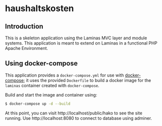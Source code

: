# haushaltskosten



## Introduction

This is a skeleton application using the Laminas MVC layer and module
systems. This application is meant to extend on Laminas in a functional PHP Apache Environment.

## Using docker-compose

This application provides a `docker-compose.yml` for use with
[docker-compose](https://docs.docker.com/compose/); it
uses the provided `Dockerfile` to build a docker image 
for the `laminas` container created with `docker-compose`.

Build and start the image and container using:

```bash
$ docker-compose up -d --build
```

At this point, you can visit http://localhost/public/hako to see the site running.
Use http://localhost:8080 to connect to database using adminer.